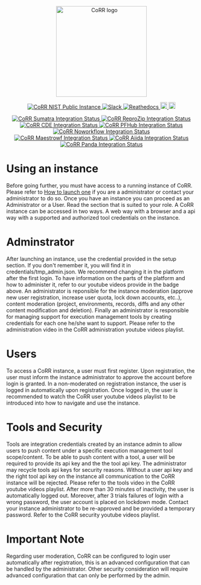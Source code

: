 <p align="center">
    <img src="https://rawgit.com/usnistgov/corr/master/corr-view/frontend/images/logo.svg"
         height="240"
         alt="CoRR logo"
         class="inline"/>
</p>

<p align="center">
<a href="https://corr.nist.gov" target="_blank">
<img src="https://img.shields.io/badge/corr-nist-cyan.svg"
alt="CoRR NIST Public Instance">
</a>
<a href="https://corrworkspace.slack.com" target="_blank">
<img src="https://img.shields.io/badge/corr-slack-purple.svg"
alt="Slack">
</a>
<a href="http://corr.readthedocs.io/en/v0.2" target="_blank">
<img src="https://readthedocs.org/projects/corr/badge/?version=v0.2" alt="Reathedocs">
</a>
<a href="https://www.youtube.com/playlist?list=PLiWY1GXAXKFk4aSwI9CfyAoDwR6bjD8zV">
<img src="https://img.shields.io/badge/corr-youtube-red.svg" alt="Youtube Playlist" height="18">
</a>
<a href="https://github.com/usnistgov/corr/blob/master/LICENSE">
<img src="https://img.shields.io/badge/license-mit-blue.svg" alt="License" height="18">
</a>
</p>

<p align="center">
<a href="https://github.com/usnistgov/corr-sumatra" target="_blank">
<img src="https://img.shields.io/badge/corr-sumatra-green.svg"
alt="CoRR Sumatra Integration Status">
</a>
<a href="https://github.com/usnistgov/corr-reprozip" target="_blank">
<img src="https://img.shields.io/badge/corr-reprozip-green.svg"
alt="CoRR ReproZip Integration Status">
</a>
<a href="https://github.com/usnistgov/corr-cde" target="_blank">
<img src="https://img.shields.io/badge/corr-cde-green.svg"
alt="CoRR CDE Integration Status">
</a>
<a href="https://github.com/usnistgov/corr-pfhub" target="_blank">
<img src="https://img.shields.io/badge/corr-pfhub-yellow.svg"
alt="CoRR PFHub Integration Status">
</a>
<a href="https://github.com/usnistgov/corr-noworkflow" target="_blank">
<img src="https://img.shields.io/badge/corr-noworkflow-red.svg"
alt="CoRR Noworkflow Integration Status">
</a>
<a href="https://github.com/usnistgov/corr-maestrowf" target="_blank">
<img src="https://img.shields.io/badge/corr-maestrowf-red.svg"
alt="CoRR Maestrowf Integration Status">
</a>
<a href="https://github.com/usnistgov/corr-aiida" target="_blank">
<img src="https://img.shields.io/badge/corr-aiida-red.svg"
alt="CoRR Aiida Integration Status">
</a>
<a href="https://github.com/usnistgov/corr-panda" target="_blank">
<img src="https://img.shields.io/badge/corr-panda-red.svg"
alt="CoRR Panda Integration Status">
</a>
</p>

# Using an instance

Before going further, you must have access to a running instance of CoRR. Please refer to
[How to launch one](./LAUNCH.md) if you are a administrator or contact your administrator to do so.
Once you have an instance you can proceed as an Administrator or a User. Read the section that is suited to your role.
A CoRR instance can be accessed in two ways. A web way with a browser and a api way with a supported and authorized
tool credentials on the instance.

# Adminstrator

After launching an instance, use the credential provided in the setup section. If you don't remember it, you will find it
in credentials/tmp_admin.json. We recommend changing it in the platform after the first login. To have information on the parts
of the platform and how to administer it, refer to our youtube videos provide in the badge above. An administrator is reponsible
for the instance moderation (approve new user registration, increase user quota, lock down accounts, etc..), content moderation
(project, environments, records, diffs and any other content modification and deletion). Finally an administrator is responsible
for managing support for execution management tools by creating credentials for each one he/she want to support. Please refer to
the administration video in the CoRR administration youtube videos playlist.

# Users

To access a CoRR instance, a user must first register. Upon registration, the user must inform the instance administrator to
approve the account before login is granted. In a non-moderated on registration instance, the user is logged in automatically upon
registration. Once logged in, the user is recommended to watch the CoRR user youtube videos playlist to be introduced into how to
navigate and use the instance.

# Tools and Security

Tools are integration credentials created by an instance admin to allow users to push content under a specific
execution management tool scope/content. To be able to push content with a tool, a user will be required to provide its
api key and the the tool api key. The administrator may recycle tools api keys for security reasons. Without a user api key
and the right tool api key on the instance all communication to the CoRR instance will be rejected. Please refer to the tools
video in the CoRR youtube videos playlist. After more than 30 minutes of inactivity, the user is automatically logged out.
Moreover, after 3 trials failures of login with a wrong password, the user account is placed on lockdown mode. Contact your
instance administrator to be re-approved and be provided a temporary password. Refer to the CoRR security youtube videos playlist.

# Important Note

Regarding user moderation, CoRR can be configured to login user automatically after registration, this is an advanced configuration
that can be handled by the administrator. Other security consideration will require advanced configuration that can only be performed
by the admin.

